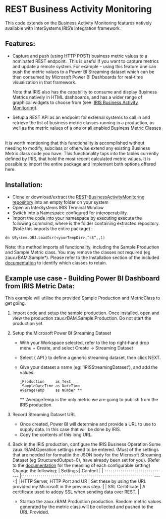 # REST Business Activity Monitoring

This code extends on the Business Activity Monitoring features natively available with InterSystems IRIS’s integration framework. 

## Features:
* Capture and push (using HTTP POST) business metric values to a nominated REST endpoint. 
This is useful if you want to capture metrics and update a remote system. For example – using this feature one can push the metric values to a Power BI Streaming dataset which can be then consumed by Microsoft Power BI Dashboards for real-time visualization in that framework.

	Note that IRIS also has the capability to consume and display Business Metrics natively in HTML dashboards, and has a wider range 	  of graphical widgets to choose from (see: [IRIS Business Activity Monitoring](https://docs.intersystems.com/irisforhealth20194/csp/docbook/DocBook.UI.Page.cls?KEY=EGIN_options#EGIN_options_bam)). 

* Setup a REST API as an endpoint for external systems to call in and retrieve the list of business metric classes running in a production, as well as the metric values of a one or all enabled Business Metric Classes  


It is worth mentioning that this functionality is accomplished without needing to modify, subclass or otherwise extend any existing Business Metric class code you have. This functionality taps into the tables currently defined by IRIS, that hold the most recent calculated metric values. 
It is possible to import the entire package and implement both options offered here.


## Installation:
- Clone or download/extract the [REST-BusinessActivityMonitoring repository](https://github.com/pisani/REST-BusinessActivityMonitoring) into an empty folder on your system
- Open an InterSystems IRIS Terminal Window
- Switch into a Namespace configured for interoperability.
- Import the code into your namespace by executing execute the following command, where <yourTempDir> is the folder containing extracted  repository.(Note this imports the entire package) : 
```
do $System.OBJ.LoadDir(<yourTempDir>,”ck”,,1)
```
Note: this method imports all functionality, including the Sample Production and Sample Metric class. You may remove the classes not required (eg zaux.rBAM.Sample*). Please refer to the Installation section of the included [documentation](https://github.com/pisani/REST-BusinessActivityMonitoring/blob/master/zaux.rBAM.OpenExchange.pdf) to identify which classes to retain. 


## Example use case - Building Power BI Dashboard from IRIS Metric Data:

This example will utilise the provided Sample Production and MetricClass to get going.

1.	Import code and setup the sample production.
	Once installed, open and view the production zaux.rBAM.Sample.Production. Do not start the production yet.
	
2.	Setup the Microsoft Power BI Streaming Dataset

	- With your Workspace selected, refer to the top right-hand drop menu + Create,  and select Create -> Streaming Dataset
	- Select { API }  to define a generic streaming dataset, then click NEXT.
	- Give your dataset a name (eg: ‘IRISStreamingDataset’), and add the values:
	
		```
		_Production		as Text
		_SampleDateTime	as DateTime
		AverageTemp		as Number **
		```
		** ‘AverageTemp is the only metric we are going to publish from the IRIS production.
 
3.	Record Streaming Dataset URL
	- Once created, Power BI will determine and provide a URL to use to supply data. In this case that will be done by IRIS.
	- Copy the contents of this long URL.

4.	Back in the IRIS production, configure the IRIS Business Operation
	Some zaux.rBAM.Operation settings need to be entered. (Most of the settings that are needed for formattin the JSON body for the Microsoft Streaming Dataset (eg StructuredOutput=0), have already been set for you). (Refer to the [documentation](https://github.com/pisani/REST-BusinessActivityMonitoring/blob/master/zaux.rBAM.OpenExchange.pdf) for the meaning of each configurable setting)
	Change the following:
	| Settings                        | Content                                                                | 
	| ------------------------------- |:----------------------------------------------------------------------:| 
	| HTTP Server, HTTP Port and UR   | Set these by using the URL provided my Microsoft in the previous step. |
	| SSL Certificate                 | A certificate used to adopy SSL when sending data over REST.           |
	
	- Startup the zaux.rBAM.Production production. Random metric values generated by the metric class will be collected and pushed 	to the URL Provided.
	
